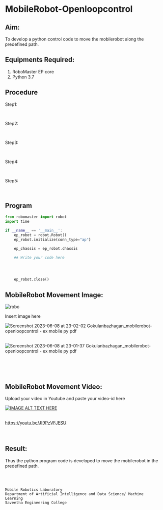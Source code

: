 # MobileRobot-Openloopcontrol

## Aim:

To develop a python control code to move the mobilerobot along the predefined path.

## Equipments Required:

1. RoboMaster EP core
2. Python 3.7

## Procedure

Step1:

<br/>

Step2:

<br/>

Step3:

<br/>

Step4:

<br/>

Step5:

<br/>

## Program
```python
from robomaster import robot
import time

if __name__ == '__main__':
    ep_robot = robot.Robot()
    ep_robot.initialize(conn_type="ap")

    ep_chassis = ep_robot.chassis

    ## Write your code here



    
    ep_robot.close()
```

## MobileRobot Movement Image:

![robo](./img/robomaster.png)

Insert image here

![Screenshot 2023-06-08 at 23-02-02 Gokulanbazhagan_mobilerobot-openloopcontrol - ex moblie py pdf](https://github.com/DINESH18032004/mobilerobot-openloopcontrol/assets/119477784/cf3636b9-cc25-488c-aea0-50e5943a52b2)

<br/>![Screenshot 2023-06-08 at 23-01-37 Gokulanbazhagan_mobilerobot-openloopcontrol - ex moblie py pdf](https://github.com/DINESH18032004/mobilerobot-openloopcontrol/assets/119477784/5e4e3016-5250-4a4e-a93e-efa0ba9404e5)

<br/>
<br/>
<br/>

## MobileRobot Movement Video:

Upload your video in Youtube and paste your video-id here

[![IMAGE ALT TEXT HERE](https://img.youtube.com/vi/YOUTUBE_VIDEO_ID_HERE/0.jpg)](https://www.youtube.com/watch?v=YOUTUBE_VIDEO_ID_HERE)

<br/>https://youtu.be/JI9PzVFJESU
<br/>
<br/>
<br/>

## Result:

Thus the python program code is developed to move the mobilerobot in the predefined path.


<br/>
<br/>

```
Mobile Robotics Laboratory
Department of Artificial Intelligence and Data Science/ Machine Learning
Saveetha Engineering College
```
